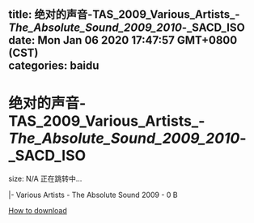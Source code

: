 
title: 绝对的声音-TAS_2009_Various_Artists_-_The_Absolute_Sound_2009_2010_-_SACD_ISO
date: Mon Jan 06 2020 17:47:57 GMT+0800 (CST)    
categories: baidu
---

# 绝对的声音-TAS_2009_Various_Artists_-_The_Absolute_Sound_2009_2010_-_SACD_ISO
size: N/A
 正在跳转中...
 
|- Various Artists - The Absolute Sound 2009 - 0 B

[How to download](https://bpcam.bemobtrk.com/go/2ceec3aa-1ca2-46d6-b9ff-aaa5c184517c?jno=3384)